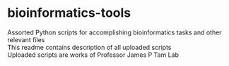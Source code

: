 # bioinformatics-tools
Assorted Python scripts for accomplishing bioinformatics tasks and other relevant files  
This readme contains description of all uploaded scripts  
Uploaded scripts are works of Professor James P Tam Lab  
